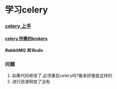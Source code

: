 # 学习celery
### [celery 上手](https://www.celerycn.io/ru-men/celery-chu-ci-shi-yong)

#### [celery 所需的brokers](https://www.celerycn.io/ru-men/zhong-jian-ren-brokers)
##### RabbitMQ 和 Redis

### 问题
1. 如果代码修改了,必须重启celery吗?看来好像是这样的
2. 进行资源释放了没有